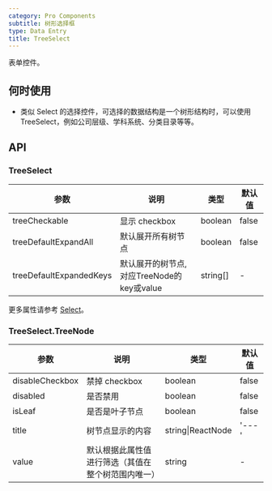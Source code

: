 ```yaml
---
category: Pro Components
subtitle: 树形选择框
type: Data Entry
title: TreeSelect
---
```


表单控件。

## 何时使用

- 类似 Select 的选择控件，可选择的数据结构是一个树形结构时，可以使用 TreeSelect，例如公司层级、学科系统、分类目录等等。

## API

### TreeSelect

| 参数 | 说明 | 类型 | 默认值 |
| --- | --- | --- | --- |
| treeCheckable | 显示 checkbox | boolean | false |
| treeDefaultExpandAll | 默认展开所有树节点 | boolean | false |
| treeDefaultExpandedKeys | 默认展开的树节点, 对应TreeNode的key或value | string\[] | - |

更多属性请参考 [Select](/components-pro/select/#Select)。

### TreeSelect.TreeNode

| 参数  | 说明       | 类型   | 默认值 |
| ----- | ---------- | ------ | ------ |
| disableCheckbox | 禁掉 checkbox | boolean | false |
| disabled | 是否禁用 | boolean | false |
| isLeaf | 是否是叶子节点 | boolean | false |
| title | 树节点显示的内容 | string\|ReactNode | '---' |
| value | 默认根据此属性值进行筛选（其值在整个树范围内唯一） | string | - |

<style>
.code-box-demo .c7n-pro-tree-select-wrapper,
.code-box-demo .c7n-pro-btn-wrapper {
  margin-bottom: .1rem;
}
</style>
